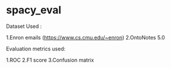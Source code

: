 # spacy_eval

Dataset Used :

1.Enron emails (https://www.cs.cmu.edu/~enron)
2.OntoNotes 5.0

Evaluation metrics used:

1.ROC
2.F1 score
3.Confusion matrix
